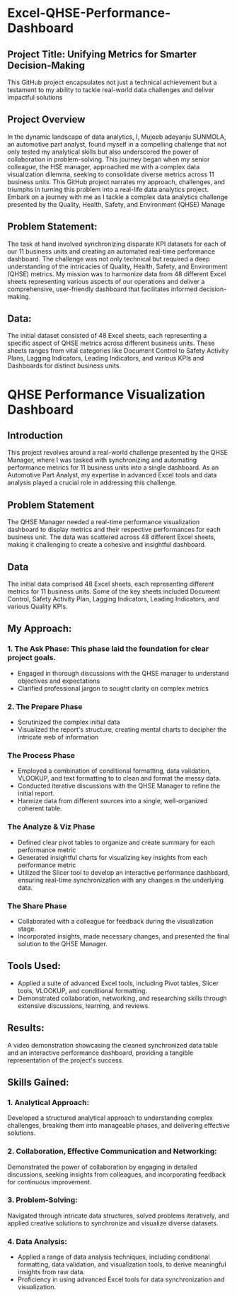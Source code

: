# Excel-QHSE-Performance-Dashboard
## Project Title: Unifying Metrics for Smarter Decision-Making
This GitHub project encapsulates not just a technical achievement but a testament to my ability to tackle real-world data challenges and deliver impactful solutions

## Project Overview
In the dynamic landscape of data analytics, I, Mujeeb adeyanju SUNMOLA, an automotive part analyst, found myself in a compelling challenge that not only tested my analytical skills but also underscored the power of collaboration in problem-solving. This journey began when my senior colleague, the HSE manager, approached me with a complex data visualization dilemma, seeking to consolidate diverse metrics across 11 business units. This GitHub project narrates my approach, challenges, and triumphs in turning this problem into a real-life data analytics project. Embark on a journey with me as I tackle a complex data analytics challenge presented by the Quality, Health, Safety, and Environment (QHSE) Manage

## Problem Statement:
The task at hand involved synchronizing disparate KPI datasets for each of our 11 business units and creating an automated real-time performance dashboard. The challenge was not only technical but required a deep understanding of the intricacies of Quality, Health, Safety, and Environment (QHSE) metrics. My mission was to harmonize data from 48 different Excel sheets representing various aspects of our operations and deliver a comprehensive, user-friendly dashboard that facilitates informed decision-making.


## Data:
The initial dataset consisted of 48 Excel sheets, each representing a specific aspect of QHSE metrics across different business units. These sheets ranges from vital categories like Document Control to Safety Activity Plans, Lagging Indicators, Leading Indicators, and various KPIs and Dashboards for distinct business units.
# QHSE Performance Visualization Dashboard

## Introduction

This project revolves around a real-world challenge presented by the QHSE Manager, where I was tasked with synchronizing and automating performance metrics for 11 business units into a single dashboard. As an Automotive Part Analyst, my expertise in advanced Excel tools and data analysis played a crucial role in addressing this challenge.

## Problem Statement

The QHSE Manager needed a real-time performance visualization dashboard to display metrics and their respective performances for each business unit. The data was scattered across 48 different Excel sheets, making it challenging to create a cohesive and insightful dashboard.

## Data
The initial data comprised 48 Excel sheets, each representing different metrics for 11 business units. Some of the key sheets included Document Control, Safety Activity Plan, Lagging Indicators, Leading Indicators, and various Quality KPIs.

## My Approach:
### 1. The Ask Phase:  This phase laid the foundation for clear project goals.
- Engaged in thorough discussions with the QHSE manager to understand objectives and expectations
- Clarified professional jargon to sought clarity on complex metrics
  
### 2. The Prepare Phase
- Scrutinized the complex initial data
- Visualized the report's structure, creating mental charts to decipher the intricate web of information

### The Process Phase
- Employed a combination of conditional formatting, data validation, VLOOKUP, and text formatting to to clean and format the messy data.
- Conducted iterative discussions with the QHSE Manager to refine the initial report.
- Harmize data from different sources into a single, well-organized coherent table.

### The Analyze & Viz Phase
- Defined clear pivot tables to organize and create summary for each performance metric
- Generated insightful charts for visualizing key insights from each performance metric
- Utilized the Slicer tool to develop an interactive performance dashboard, ensuring real-time synchronization with any changes in the underlying data.

### The Share Phase
- Collaborated with a colleague for feedback during the visualization stage.
- Incorporated insights, made necessary changes, and presented the final solution to the QHSE Manager.

## Tools Used:
- Applied a suite of advanced Excel tools, including Pivot tables, Slicer tools, VLOOKUP, and conditional formatting.
- Demonstrated collaboration, networking, and researching skills through extensive discussions, learning, and reviews.

## Results:
A video demonstration showcasing the cleaned synchronized data table and an interactive performance dashboard, providing a tangible representation of the project's success.


## Skills Gained:
### 1. Analytical Approach:
Developed a structured analytical approach to understanding complex challenges, breaking them into manageable phases, and delivering effective solutions.

### 2. Collaboration, Effective Communication and Networking:
Demonstrated the power of collaboration by engaging in detailed discussions, seeking insights from colleagues, and incorporating feedback for continuous improvement.

### 3. Problem-Solving:
Navigated through intricate data structures, solved problems iteratively, and applied creative solutions to synchronize and visualize diverse datasets.

### 4. Data Analysis:
- Applied a range of data analysis techniques, including conditional formatting, data validation, and visualization tools, to derive meaningful insights from raw data.
- Proficiency in using advanced Excel tools for data synchronization and visualization.
